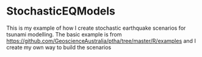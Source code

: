 # StochasticEQModels
This is my example of how I create stochastic earthquake scenarios for tsunami modelling.
The basic example is from https://github.com/GeoscienceAustralia/ptha/tree/master/R/examples and I create my own way to build the scenarios
